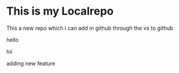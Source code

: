 # This is my Localrepo
This a new repo which i can add in github through the vs to github 
<br>
<p>hello</p>
<p>hii</p>
<p>adding new feature</p>